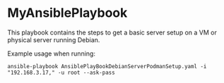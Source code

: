 # MyAnsiblePlaybook

This playbook contains the steps to get a basic server setup on a VM or physical server running Debian.

Example usage when running:
```
ansible-playbook AnsiblePlayBookDebianServerPodmanSetup.yaml -i "192.168.3.17," -u root --ask-pass
```
